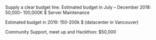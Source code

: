 Supply a clear budget line.
Estimated budget in July – December 2018:  50,000- 100,000K $ Server Maintenance

Estimated budget in 2019: 150-200k $ (datacenter in Vancouver)

Community Support, meet up and Hackthon: $50,000 
